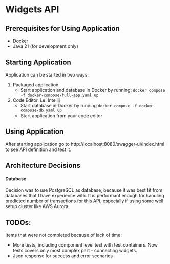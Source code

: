 # Widgets API

## Prerequisites for Using Application
- Docker
- Java 21 (for development only)

## Starting Application
Application can be started in two ways:
1) Packaged application
   - Start application and database in Docker by running: `docker compose -f docker-compose-full-app.yaml up`
2) Code Editor, i.e. Intellij
    - Start database in Docker by running `docker compose -f docker-compose-db.yaml up`
    - Start application from your code editor

## Using Application
After starting application go to http://localhost:8080/swagger-ui/index.html to see API definition and test it.

## Architecture Decisions
#### Database
Decision was to use PostgreSQL as database, because it was best fit from databases that I have experience with.
It is performant enough for handling predicted number of transactions for this API, especially if using some well setup cluster like AWS Aurora.

## TODOs:
Items that were not completed because of lack of time:
- More tests, including component level test with test containers. Now tests covers only most complex part - connecting widgets. 
- Json response for success and error scenarios 
